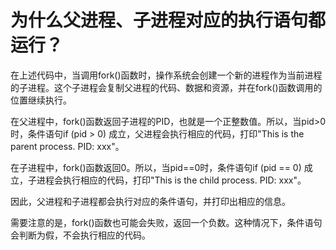 # 为什么父进程、子进程对应的执行语句都运行？

在上述代码中，当调用fork()函数时，操作系统会创建一个新的进程作为当前进程的子进程。这个子进程会复制父进程的代码、数据和资源，并在fork()函数调用的位置继续执行。

在父进程中，fork()函数返回子进程的PID，也就是一个正整数值。所以，当pid>0时，条件语句if (pid > 0) 成立，父进程会执行相应的代码，打印"This is the parent process. PID: xxx"。

在子进程中，fork()函数返回0。所以，当pid==0时，条件语句if (pid == 0) 成立，子进程会执行相应的代码，打印"This is the child process. PID: xxx"。

因此，父进程和子进程都会执行对应的条件语句，并打印出相应的信息。

需要注意的是，fork()函数也可能会失败，返回一个负数。这种情况下，条件语句会判断为假，不会执行相应的代码。